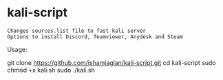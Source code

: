 # kali-script
	Changes sources.list file to fast kali server
	Options to install Discord, Teamviewer, Anydesk and Steam

Usage:
	
git clone https://github.com/ishamjaglan/kali-script.git
cd kali-script
sudo chmod +x kali.sh
sudo ./kali.sh
